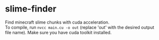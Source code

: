 # slime-finder
Find minecraft slime chunks with cuda acceleration.<br>
To compile, run `nvcc main.cu -o out` (replace 'out' with the desired output file name). Make sure you have cuda toolkit installed.
